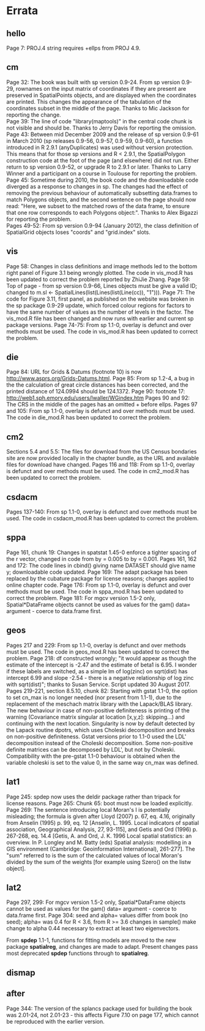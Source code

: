 # Errata

## hello

Page 7: PROJ.4 string requires +ellps from PROJ 4.9.

## cm

Page 32: The book was built with sp version 0.9-24. From sp version 0.9-29,
rownames on the input matrix of coordinates if they are present are preserved
in SpatialPoints objects, and are displayed when the coordinates are printed.
This changes the appearance of the tabulation of the coordinates subset in
the middle of the page. Thanks to Mic Jackson for reporting the change.
<br>
Page 39: The line of code "library(maptools)" in the central code chunk is not
visible and should be. Thanks to Jerry Davis for reporting the omission.
<br>
Page 43: Between mid December 2009 and the release of sp version 0.9-61 in
March 2010 (sp releases 0.9-56, 0.9-57, 0.9-59, 0.9-60), a function
introduced in R 2.9.1 (anyDuplicates) was used without version protection.
This means that for those sp versions and R < 2.9.1, the SpatialPolygon
construction code at the foot of the page (and elsewhere) did not run. Either
return to sp version 0.9-52, or upgrade R to 2.9.1 or later. Thanks to 
Larry Winner and a participant on a course in Toulouse for reporting the
problem.
<br>
Page 45: Sometime during 2010, the book code and the downloadable code diverged as a response to changes in sp. The changes had the effect of removing the previous behaviour of automatically subsetting data.frames to match Polygons objects, and the second sentence on the page should now read: "Here, we subset to the matched rows of the data frame, to ensure that one row corresponds to each Polygons object:". Thanks to Alex Bigazzi for reporting the problem.
<br>
Pages 49-52: From sp version 0.9-94 (January 2012), the class definition of SpatialGrid objects loses "coords" and "grid.index" slots.
## vis
Page 58: Changes in class definitions and image methods led to the bottom right panel of Figure 3.1 being wrongly plotted. The code in vis\_mod.R has been updated to correct the problem reported by ZhiJie Zhang.
Page 59: Top of page - from sp version 0.9-66, Lines objects must be give a
valid ID; changed to m.sl <- SpatialLines(list(Lines(list(Line(cc)), "1"))).
Page 71: The code for Figure 3.11, first panel, as published on the website was broken in the sp package 0.9-29 update, which forced colour regions for factors to have the same number of values as the number of levels in the factor. The vis\_mod.R file has been changed and now runs with earlier and current sp package versions.
Page 74-75: From sp 1.1-0, overlay is defunct and over methods must be used. The code in vis\_mod.R has been updated to correct the problem.
## die
Page 84: URL for Grids & Datums (footnote 10) is now http://www.asprs.org/Grids-Datums.html.
Page 85: From sp 1.2-4, a bug in the the calculation of great circle distances has been corrected, and the printed distance of 124.0994 should be 124.1372.
Page 90: footnote 17: http://web1.sph.emory.edu/users/lwaller/WGindex.htm
Pages 90 and 92: The CRS in the middle of the pages has an omitted + before ellps.
Pages 97 and 105: From sp 1.1-0, overlay is defunct and over methods must be used. The code in die\_mod.R has been updated to correct the problem.
## cm2
Sections 5.4 and 5.5: The files for download from the US Census bondaries site
are now provided locally in the chapter bundle, as the URL and available files
for download have changed.
Pages 116 and 118: From sp 1.1-0, overlay is defunct and over methods must be used. The code in cm2\_mod.R has been updated to correct the problem.
## csdacm
Pages 137-140: From sp 1.1-0, overlay is defunct and over methods must be used. The code in csdacm\_mod.R has been updated to correct the problem.
## sppa
Page 161, chunk 19: Changes in spatstat 1.45-0 enforce a tighter spacing of the r vector, changed in code from by = 0.005 to by = 0.001. Pages 161, 162 and 172: The code lines in cbind() giving name DATASET should give name y; downloadable code updated. Page 169: The adapt package has been replaced by the cubature package for license reasons; changes applied to online chapter code. Page 176: From sp 1.1-0, overlay is defunct and over methods must be used. The code in sppa\_mod.R has been updated to correct the problem. Page 181: For mgcv version 1.5-2 only, Spatial\*DataFrame objects cannot be used as values for the gam() data= argument - coerce to data.frame first.
## geos
Pages 217 and 229: From sp 1.1-0, overlay is defunct and over methods must be used. The code in geos\_mod.R has been updated to correct the problem.
Page 218: df constructed wrongly; "it would appear as though the estimate of the intercept is -2.47 and the estimate of beta1 is 6.95.  I wonder if these labels are switched, as a simple lm of log(zinc) on sqrt(dist) has intercept 6.99 and slope -2.54 - there is a negative relationship of log zinc with sqrt(dist)"; thanks to Susan Service. Script updated 30 August 2017.
Pages 219-221, section 8.5.10, chunk 82: Starting with gstat 1.1-0, the option to set cn\_max is no longer needed (nor present from 1.1-1), due to the replacement of the meschach matrix library with the Lapack/BLAS library. The new behaviour in case of non-positive definiteness is printing of the warning (Covariance matrix singular at location [x,y,z]: skipping...) and continuing with the next location. Singularity is now by default detected by the Lapack routine dpotrs, which uses Choleski decomposition and breaks on non-positive definiteness. Gstat versions prior to 1.1-0 used the LDL' decomposition instead of the Choleski decomposition. Some non-positive definite matrices can be decomposed by LDL', but not by Choleski. Compatibility with the pre-gstat 1.1-0 behaviour is obtained when the variable choleski is set to the value 0, in the same way cn\_max was defined.

## lat1
Page 245: spdep now uses the deldir package rather than tripack for license reasons.
Page 265: Chunk 65: boot must now be loaded explicitly.
Page 269: The sentence introducing local Moran's I is potentially misleading; the formula is given after Lloyd (2007) p. 67, eq. 4.16, originally from Anselin (1995) p. 99, eq. 12 [Anselin, L. 1995. Local indicators of spatial association, Geographical Analysis, 27, 93-115], and Getis and Ord (1996) p. 267-268, eq. 14.4 [Getis, A. and Ord, J. K. 1996 Local spatial statistics: an overview. In P. Longley and M. Batty (eds) Spatial analysis: modelling in a GIS environment (Cambridge: Geoinformation International), 261-277]. The "sum" referred to is the sum of the calculated values of local Moran's divided by the sum of the weights [for example using Szero() on the listw object].
## lat2
Page 297, 299: For mgcv version 1.5-2 only, Spatial\*DataFrame objects cannot be used as values for the gam() data= argument - coerce to data.frame first.
Page 304: seed and alpha= values differ from book (no seed); alpha= was 0.4 for R < 3.6, from R >= 3.6 changes in sample() make change to alpha 0.44 necessary to extract at least two eigenvectors.

From **spdep** 1.1-1, functions for fitting models are moved to the new package **spatialreg**, and changes are made to adapt. Present changes pass most deprecated **spdep** functions through to **spatialreg**.

## dismap
## after
Page 344: The version of the splancs package used for building the book was 2.01-24, not 2.01-23 - this affects Figure 7.10 on page 177, which cannot be reproduced with the earlier version.
